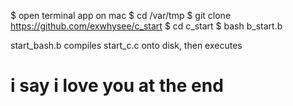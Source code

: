 $ open terminal app on mac
$ cd /var/tmp 
$ git clone https://github.com/exwhysee/c_start
$ cd c_start
$ bash b_start.b 


start_bash.b compiles start_c.c onto disk, then executes 



# i say i love you at the end
